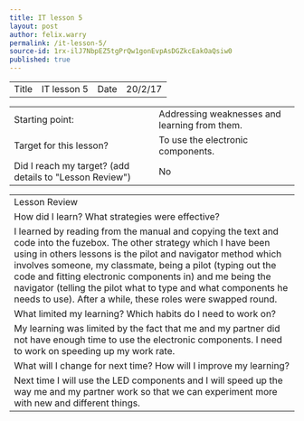 ```yaml
---
title: IT lesson 5
layout: post
author: felix.warry
permalink: /it-lesson-5/
source-id: 1rx-ilJ7NbpEZ5tgPrQw1gonEvpAsDGZkcEakOaQsiw0
published: true
---
```

<table>
  <tr>
    <td>Title</td>
    <td>IT lesson 5</td>
    <td>Date</td>
    <td>20/2/17</td>
  </tr>
</table>


<table>
  <tr>
    <td>Starting point:</td>
    <td>Addressing weaknesses and learning from them.</td>
  </tr>
  <tr>
    <td>Target for this lesson?</td>
    <td>To use the electronic components.</td>
  </tr>
  <tr>
    <td>Did I reach my target? 
(add details to "Lesson Review")</td>
    <td> No</td>
  </tr>
</table>


<table>
  <tr>
    <td>Lesson Review</td>
  </tr>
  <tr>
    <td>How did I learn? What strategies were effective? </td>
  </tr>
  <tr>
    <td>I learned by reading from the manual and copying the text and code into the fuzebox. The other strategy which I have been using in others lessons is the pilot and navigator method which involves someone, my classmate, being a pilot (typing out the code and fitting electronic components in) and me being the navigator (telling the pilot what to type and what components he needs to use). After a while, these roles were swapped round.</td>
  </tr>
  <tr>
    <td>What limited my learning? Which habits do I need to work on? </td>
  </tr>
  <tr>
    <td>My learning was limited by the fact that me and my partner did not have enough time to use the electronic components. I need to work on speeding up my work rate.</td>
  </tr>
  <tr>
    <td>What will I change for next time? How will I improve my learning?</td>
  </tr>
  <tr>
    <td>Next time I will use the LED components and I will speed up the way me and my partner work so that we can experiment more with new and different things.</td>
  </tr>
</table>


